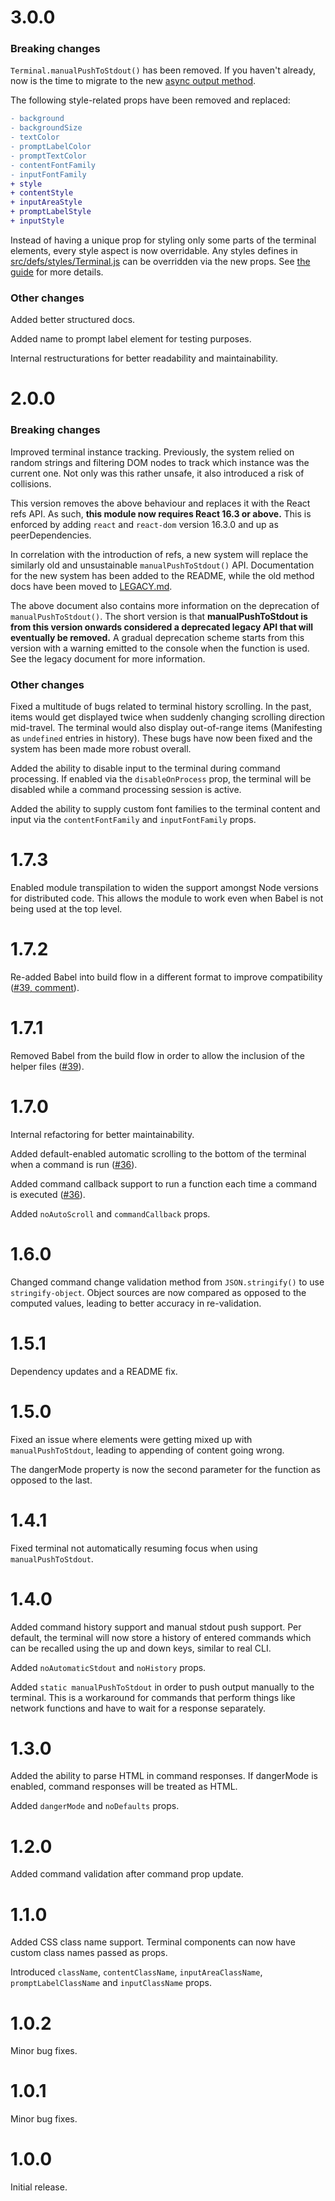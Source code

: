 # 3.0.0

### Breaking changes

`Terminal.manualPushToStdout()` has been removed. If you haven't already, now is the time to migrate to the new [async output method](docs/API.md#async-output).

The following style-related props have been removed and replaced:
```diff
- background
- backgroundSize
- textColor
- promptLabelColor
- promptTextColor
- contentFontFamily
- inputFontFamily
+ style
+ contentStyle
+ inputAreaStyle
+ promptLabelStyle
+ inputStyle
```

Instead of having a unique prop for styling only some parts of the terminal elements, every style aspect is now overridable. Any styles defines in [src/defs/styles/Terminal.js](src/defs/styles/Terminal.js) can be overridden via the new props. See [the guide](docs/CONFIG.md#re-styling) for more details.

### Other changes

Added better structured docs.

Added name to prompt label element for testing purposes.

Internal restructurations for better readability and maintainability.

# 2.0.0

### Breaking changes

Improved terminal instance tracking. Previously, the system relied on random strings and filtering DOM nodes to track which instance was the current one. Not only was this rather unsafe, it also introduced a risk of collisions.

This version removes the above behaviour and replaces it with the React refs API. As such, **this module now requires React 16.3 or above.** This is enforced by adding `react` and `react-dom` version 16.3.0 and up as peerDependencies.

In correlation with the introduction of refs, a new system will replace the similarly old and unsustainable `manualPushToStdout()` API. Documentation for the new system has been added to the README, while the old method docs have been moved to [LEGACY.md](LEGACY.md).

The above document also contains more information on the deprecation of `manualPushToStdout()`. The short version is that **manualPushToStdout is from this version onwards considered a deprecated legacy API that will eventually be removed.** A gradual deprecation scheme starts from this version with a warning emitted to the console when the function is used. See the legacy document for more information.

### Other changes

Fixed a multitude of bugs related to terminal history scrolling. In the past, items would get displayed twice when suddenly changing scrolling direction mid-travel. The terminal would also display out-of-range items (Manifesting as `undefined` entries in history). These bugs have now been fixed and the system has been made more robust overall.

Added the ability to disable input to the terminal during command processing. If enabled via the `disableOnProcess` prop, the terminal will be disabled while a command processing session is active.

Added the ability to supply custom font families to the terminal content and input via the `contentFontFamily` and `inputFontFamily` props.

# 1.7.3

Enabled module transpilation to widen the support amongst Node versions for distributed code. This allows the module to work even when Babel is not being used at the top level.

# 1.7.2

Re-added Babel into build flow in a different format to improve compatibility ([#39, comment](https://github.com/js-rcon/react-console-emulator/issues/39#issuecomment-440973765)).

# 1.7.1

Removed Babel from the build flow in order to allow the inclusion of the helper files ([#39](https://github.com/js-rcon/react-console-emulator/issues/39)).

# 1.7.0

Internal refactoring for better maintainability.

Added default-enabled automatic scrolling to the bottom of the terminal when a command is run ([#36](https://github.com/js-rcon/react-console-emulator/issues/36)).

Added command callback support to run a function each time a command is executed ([#36](https://github.com/js-rcon/react-console-emulator/issues/36)).

Added `noAutoScroll` and `commandCallback` props.

# 1.6.0

Changed command change validation method from `JSON.stringify()` to use `stringify-object`. Object sources are now compared as opposed to the computed values, leading to better accuracy in re-validation.

# 1.5.1

Dependency updates and a README fix.

# 1.5.0

Fixed an issue where elements were getting mixed up with `manualPushToStdout`, leading to appending of content going wrong. 

The dangerMode property is now the second parameter for the function as opposed to the last.

# 1.4.1

Fixed terminal not automatically resuming focus when using `manualPushToStdout`.

# 1.4.0

Added command history support and manual stdout push support. Per default, the terminal will now store a history of entered commands which can be recalled using the up and down keys, similar to real CLI.

Added `noAutomaticStdout` and `noHistory` props.

Added `static manualPushToStdout` in order to push output manually to the terminal. This is a workaround for commands that perform things like network functions and have to wait for a response separately.

# 1.3.0

Added the ability to parse HTML in command responses. If dangerMode is enabled, command responses will be treated as HTML.

Added `dangerMode` and `noDefaults` props.

# 1.2.0

Added command validation after command prop update.

# 1.1.0

Added CSS class name support. Terminal components can now have custom class names passed as props.

Introduced `className`, `contentClassName`, `inputAreaClassName`, `promptLabelClassName` and `inputClassName` props.

# 1.0.2

Minor bug fixes.

# 1.0.1

Minor bug fixes.

# 1.0.0

Initial release.
